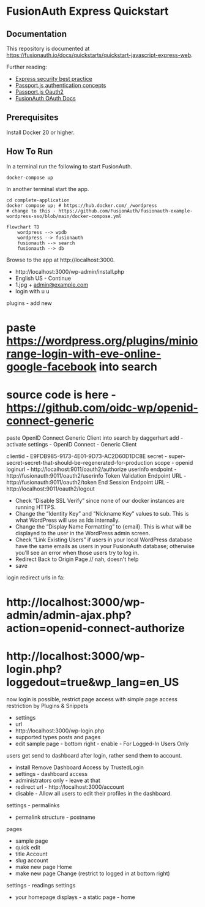 # FusionAuth Express Quickstart

## Documentation

This repository is documented at https://fusionauth.io/docs/quickstarts/quickstart-javascript-express-web.

Further reading:
- [Express security best practice](https://expressjs.com/en/advanced/best-practice-security.html)
- [Passport.js authentication concepts](https://www.passportjs.org/concepts/authentication/downloads/html)
- [Passport.js Oauth2](https://github.com/jaredhanson/passport-oauth2)
- [FusionAuth OAuth Docs](https://fusionauth.io/docs/v1/tech/oauth/endpoints)

## Prerequisites

Install Docker 20 or higher.

## How To Run

In a terminal run the following to start FusionAuth.

```shell
docker-compose up
```

In another terminal start the app.

```shell
cd complete-application
docker compose up; # https://hub.docker.com/_/wordpress
# change to this - https://github.com/FusionAuth/fusionauth-example-wordpress-sso/blob/main/docker-compose.yml
```

```mermaid
flowchart TD
    wordpress --> wpdb
    wordpress --> fusionauth
    fusionauth --> search
    fusionauth --> db
```

Browse to the app at http://localhost:3000.

- http://localhost:3000/wp-admin/install.php
- English US - Continue
- 1.jpg + admin@example.com
- login with u u

plugins - add new
# paste https://wordpress.org/plugins/miniorange-login-with-eve-online-google-facebook into search
# source code is here - https://github.com/oidc-wp/openid-connect-generic
paste OpenID Connect Generic Client into search by daggerhart
add - activate
settings - OpenID Connect - Generic Client

clientid - E9FDB985-9173-4E01-9D73-AC2D60D1DC8E
secret - super-secret-secret-that-should-be-regenerated-for-production
scope - openid
loginurl - http://localhost:9011/oauth2/authorize
userinfo endpoint - http://fusionauth:9011/oauth2/userinfo
Token Validation Endpoint URL - http://fusionauth:9011/oauth2/token
End Session Endpoint URL - http://localhost:9011/oauth2/logout

- Check “Disable SSL Verify” since none of our docker instances are running HTTPS.
- Change the “Identity Key” and “Nickname Key” values to sub. This is what WordPress will use as Ids internally.
- Change the “Display Name Formatting” to {email}. This is what will be displayed to the user in the WordPress admin screen.
- Check “Link Existing Users” if users in your local WordPress database have the same emails as users in your FusionAuth database; otherwise you’ll see an error when those users try to log in.
- Redirect Back to Origin Page // nah, doesn't help
- save

login redirect urls in fa:
# http://localhost:3000/wp-admin/admin-ajax.php?action=openid-connect-authorize
# http://localhost:3000/wp-login.php?loggedout=true&wp_lang=en_US

now login is possible, restrict page access with simple page access restriction by Plugins & Snippets
- settings
- url
- http://localhost:3000/wp-login.php
- supported types posts and pages
- edit sample page - bottom right - enable - For Logged-In Users Only

users get send to dashboard after login, rather send them to account.
- install Remove Dashboard Access by TrustedLogin
- settings - dashboard access
- administrators only - leave at that
- redirect url - http://localhost:3000/account
- disable - Allow all users to edit their profiles in the dashboard.

settings - permalinks
- permalink structure - postname

pages
- sample page
- quick edit
- title Account
- slug account
- make new page Home
- make new page Change (restrict to logged in at bottom right)

settings - readings settings
- your homepage displays - a static page - home